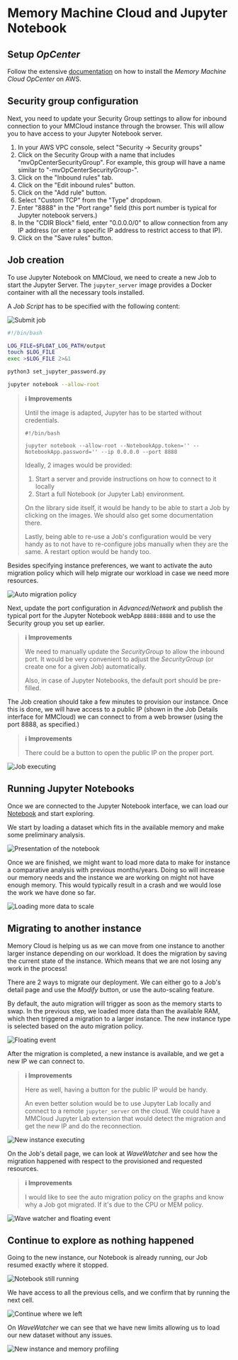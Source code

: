 # Memory Machine Cloud and Jupyter Notebook

## Setup *OpCenter*

Follow the extensive
[documentation](https://docs.memverge.com/mmce/2.2/userguide/olh/oxy_ex-1/topics/a_mmce_gettingstarted_22.html)
on how to install the *Memory Machine Cloud OpCenter* on AWS.

## Security group configuration

Next, you need to update your Security Group settings to allow for inbound
connection to your MMCloud instance through the browser. This will allow you to
have access to your Jupyter Notebook server.

1. In your AWS VPC console, select "Security -> Security groups"
2. Click on the Security Group with a name that includes
   "mvOpCenterSecurityGroup". For example, this group will have a name similar
   to "<your-stack-name>-mvOpCenterSecurityGroup-<random-string>".
3. Click on the "Inbound rules" tab.
4. Click on the "Edit inbound rules" button.
5. Click on the "Add rule" button.
6. Select "Custom TCP" from the "Type" dropdown.
7. Enter "8888" in the "Port range" field (this port number is typical for
   Jupyter notebook servers.)
8. In the "CDIR Block" field, enter "0.0.0.0/0" to allow connection from any IP
   address (or enter a specific IP address to restrict access to that IP).
9. Click on the "Save rules" button.

## Job creation

To use Jupyter Notebook on MMCloud, we need to create a new Job to start
the Jupyter Server. The `jupyter_server` image provides a Docker container with
all the necessary tools installed.

A *Job Script* has to be specified with the following content:

![Submit job](1_submit_job.png)

```bash
#!/bin/bash

LOG_FILE=$FLOAT_LOG_PATH/output
touch $LOG_FILE
exec >$LOG_FILE 2>&1

python3 set_jupyter_password.py

jupyter notebook --allow-root
```

> **ℹ️ Improvements**
> 
> Until the image is adapted, Jupyter has to be started without
> credentials.
> 
> ```
> #!/bin/bash
>
> jupyter notebook --allow-root --NotebookApp.token='' --NotebookApp.password='' --ip 0.0.0.0 --port 8888
> ```
> 
> Ideally, 2 images would be provided:
> 1. Start a server and provide instructions on how to connect to it locally
> 2. Start a full Notebook (or Jupyter Lab) environment.
> 
> On the library side itself, it would be handy to be able to start a Job
> by clicking on the images. We should also get some documentation there.
> 
> Lastly, being able to re-use a Job's configuration would be very handy as to
> not have to re-configure jobs manually when they are the same. A restart
> option would be handy too.
> 

Besides specifying instance preferences, we want to activate the auto migration
policy which will help migrate our workload in case we need more resources.

![Auto migration policy](2_auto_migration.png)

Next, update the port configuration in *Advanced/Network* and publish the
typical port for the Jupyter Notebook webApp `8888:8888` and to use the
Security group you set up earlier.

> **ℹ️ Improvements**
> 
> We need to manually update the *SecurityGroup* to allow the inbound port.
> It would be very convenient to adjust the *SecurityGroup* (or create one
> for a given Job) automatically.
>
> Also, in case of Jupyter Notebooks, the default port should be pre-filled.

The Job creation should take a few minutes to provision our instance. Once
this is done, we will have access to a public IP (shown in the Job Details
interface for MMCloud) we can connect to from a web browser (using the port
8888, as specified.)

> **ℹ️ Improvements**
> 
> There could be a button to open the public IP on the proper port.

![Job executing](3_job_started.png)

## Running Jupyter Notebooks

Once we are connected to the Jupyter Notebook interface, we can load our
[Notebook](https://github.com/Quansight/memverge-jupyter/blob/main/Notebooks/01_NYC_Yellow_Taxi_Tips_Prediction.ipynb)
and start exploring.

We start by loading a dataset which fits in the available memory and make
some preliminary analysis.

![Presentation of the notebook](4_notebook.png)

Once we are finished, we might want to load more data to make for instance
a comparative analysis with previous months/years. Doing so will increase
our memory needs and the instance we are working on might not have enough
memory. This would typically result in a crash and we would lose the work we
have done so far.

![Loading more data to scale](5_load_more_data.png)

## Migrating to another instance

Memory Cloud is helping us as we can move from one instance to another larger
instance depending on our workload. It does the migration by saving the current
state of the instance. Which means that we are not losing any work in the
process!

There are 2 ways to migrate our deployment. We can either go to a Job's detail
page and use the *Modify* button, or use the auto-scaling feature.

By default, the auto migration will trigger as soon as the memory starts to
swap.
In the previous step, we loaded more data than the available RAM, which then
triggered a migration to a larger instance. The new instance type is selected
based on the auto migration policy.

![Floating event](6_floatting.png)

After the migration is completed, a new instance is available, and we get a
new IP we can connect to.

> **ℹ️ Improvements**
> 
> Here as well, having a button for the public IP would be handy.
> 
> An even better solution would be to use Jupyter Lab locally and connect to
> a remote `jupyter_server` on the cloud. We could have a MMCloud Jupyter Lab
> extension that would detect the migration and get the new IP and do the
> reconnection.

![New instance executing](7_new_instance.png)

On the Job's detail page, we can look at *WaveWatcher* and see how the
migration happened with respect to the provisioned and requested resources.

> **ℹ️ Improvements**
> 
> I would like to see the auto migration policy on the graphs and know why
> a Job got migrated. If it's due to the CPU or MEM policy.

![Wave watcher and floating event](8_wave_watcher.png)

## Continue to explore as nothing happened

Going to the new instance, our Notebook is already running, our Job resumed
exactly where it stopped.

![Notebook still running](9_notebook_still_running.png)

We have access to all the previous cells, and we confirm that by running the
next cell.

![Continue where we left](10_previous_cell_finished_automatically.png)

On *WaveWatcher* we can see that we have new limits allowing us to load our
new dataset without any issues.

![New instance and memory profiling](11_final_wave_watcher.png)
